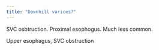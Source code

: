 ```yaml
---
title: "Downhill varices?"
---
```

SVC osbtruction. Proximal esophogus. Much less common.

Upper esophagus, SVC obstruction

